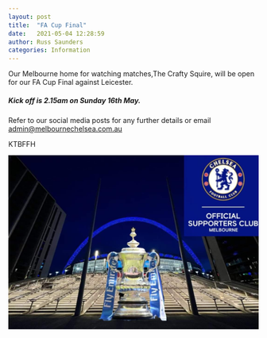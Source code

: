 ```yaml
---
layout: post
title:  "FA Cup Final"
date:   2021-05-04 12:28:59
author: Russ Saunders
categories: Information
---
```

Our Melbourne home for watching matches,The Crafty Squire, will be open for our FA Cup Final against Leicester. 

##### Kick off is 2.15am on Sunday 16th May.

Refer to our social media posts for any further details or email admin@melbournechelsea.com.au

KTBFFH

![trophy](/assets/posts/facup2021.jpg)
